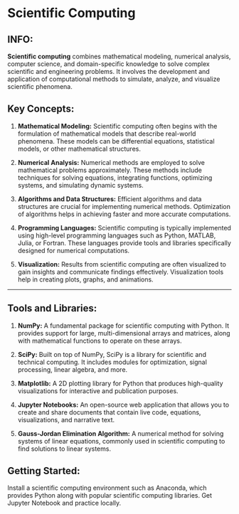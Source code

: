 
# Scientific Computing

## INFO:

**Scientific computing** combines mathematical modeling, numerical analysis, computer science, and domain-specific knowledge to solve complex scientific and engineering problems. It involves the development and application of computational methods to simulate, analyze, and visualize scientific phenomena.



## Key Concepts:

1. **Mathematical Modeling:** Scientific computing often begins with the formulation of mathematical models that describe real-world phenomena. These models can be differential equations, statistical models, or other mathematical structures.

2. **Numerical Analysis:** Numerical methods are employed to solve mathematical problems approximately. These methods include techniques for solving equations, integrating functions, optimizing systems, and simulating dynamic systems.

3. **Algorithms and Data Structures:** Efficient algorithms and data structures are crucial for implementing numerical methods. Optimization of algorithms helps in achieving faster and more accurate computations.

4. **Programming Languages:** Scientific computing is typically implemented using high-level programming languages such as Python, MATLAB, Julia, or Fortran. These languages provide tools and libraries specifically designed for numerical computations.

5. **Visualization:** Results from scientific computing are often visualized to gain insights and communicate findings effectively. Visualization tools help in creating plots, graphs, and animations.


---
## Tools and Libraries:

1. **NumPy:** A fundamental package for scientific computing with Python. It provides support for large, multi-dimensional arrays and matrices, along with mathematical functions to operate on these arrays.

2. **SciPy:** Built on top of NumPy, SciPy is a library for scientific and technical computing. It includes modules for optimization, signal processing, linear algebra, and more.

3. **Matplotlib:** A 2D plotting library for Python that produces high-quality visualizations for interactive and publication purposes.

4. **Jupyter Notebooks:** An open-source web application that allows you to create and share documents that contain live code, equations, visualizations, and narrative text.

5. **Gauss-Jordan Elimination Algorithm:** A numerical method for solving systems of linear equations, commonly used in scientific computing to find solutions to linear systems.

## Getting Started:
Install a scientific computing environment such as Anaconda, which provides Python along with popular scientific computing libraries.
Get Jupyter Notebook and practice locally.
